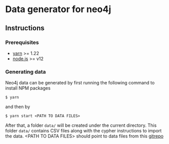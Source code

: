 # Data generator for neo4j

## Instructions

### Prerequisites

 * [yarn](https://yarnpkg.com/) >= 1.22
 * [node.js](https://nodejs.org) >= v12

### Generating data

Neo4j data can be generated by first running the following command to install NPM packages

    $ yarn

and then by

    $ yarn start <PATH TO DATA FILES>


After that, a folder `data/` will be created under the current directory. This folder `data/` contains CSV files along with the cypher instructions to import the data. \<PATH TO DATA FILES\> should point to data files from this [gitrepo](https://github.com/MetabolicAtlas/data-files)
